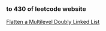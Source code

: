 ### to 430 of leetcode website

[Flatten a Multilevel Doubly Linked List](https://leetcode-cn.com/problems/flatten-a-multilevel-doubly-linked-list/)